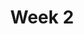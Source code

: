 ---
    title: Week 2
    weekNumber: 2
    days:
      - date: 2021-10-4
        events:
          "**LEC 5**{: .label .label-lecture } Accessing, Sorting, and Querying":
            "[DDS 2.3-2.4](https://eldridgejm.github.io/dive_into_data_science/02-data_sets/accessing.html)"
          "**DIS 2**{: .label .label-disc } In-Person Discussion":
      - date: 2021-10-5
        events:
          "**DIS 2**{: .label .label-disc } Remote Discussion":
          "**LAB 2**{: .label .label-lab } **[Arrays and DataFrames (due 10/5)](http://datahub.ucsd.edu/user-redirect/git-sync?repo=https://github.com/dsc-courses/dsc10-2021-fa&subPath=labs/02-arrays_tables/lab.ipynb)**":
      - date: 2021-10-6
        events:
          "**LEC 6**{: .label .label-lecture } GroupBy":
            "[DDS 2.5](https://eldridgejm.github.io/dive_into_data_science/02-data_sets/groupby.html)"
      - date: 2021-10-8
        events:
          "**LEC 7**{: .label .label-lecture } Data Visualization":
            "[DDS 3.1-3.4](https://eldridgejm.github.io/dive_into_data_science/03-visualization/intro.html)"
      - date: 2021-10-9
        events:
          "**HW 2**{: .label .label-hw } **Arrays and DataFrames (due 10/9)**":
---